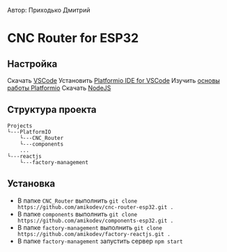 Автор: Приходько Дмитрий

# CNC Router for ESP32

## Настройка
Скачать [VSCode](https://code.visualstudio.com/download)
Установить [Platformio IDE for VSCode](https://platformio.org/install/ide?install=vscode)
Изучить [основы работы Platformio](https://docs.platformio.org/en/latest/integration/ide/vscode.html#quick-start)
Скачать [NodeJS](https://nodejs.org/en/)

## Структура проекта
```
Projects
└---PlatformIO
    └---CNC_Router
    └---components
    ...
└---reactjs
    └---factory-management
```

## Установка
* В папке `CNC_Router` выполнить `git clone https://github.com/amikodev/cnc-router-esp32.git .`
* В папке `components` выполнить `git clone https://github.com/amikodev/components-esp32.git .`
* В папке `factory-management` выполнить `git clone https://github.com/amikodev/factory-reactjs.git .`
* В папке `factory-management` запустить сервер `npm start`


